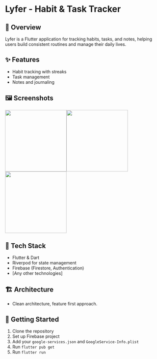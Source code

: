 # Lyfer - Habit & Task Tracker

## 📱 Overview
Lyfer is a Flutter application for tracking habits, tasks, and notes, helping users build consistent routines and manage their daily lives.

## ✨ Features
- Habit tracking with streaks
- Task management
- Notes and journaling

## 🖼️ Screenshots
<div style="display: flex; flex-wrap: wrap;">
 <img src="https://github.com/user-attachments/assets/b71bf4fb-9b7a-4de0-ae20-a39b004accd0" width="200"></img>
  <img src="https://github.com/user-attachments/assets/60ae7b90-46e2-4c3e-90b1-7574bfb350cb" width="200"></img>
 <img src="https://github.com/user-attachments/assets/9ad03f2f-ce35-4f73-84fa-ac924355424e" width="200"></img>
  <!-- Add more screenshots -->
</div>

## 🔧 Tech Stack
- Flutter & Dart
- Riverpod for state management
- Firebase (Firestore, Authentication)
- [Any other technologies]

## 🏗️ Architecture
 - Clean architecture, feature first approach.

## 🚀 Getting Started
1. Clone the repository
2. Set up Firebase project
3. Add your `google-services.json` and `GoogleService-Info.plist`
4. Run `flutter pub get`
5. Run `flutter run`
